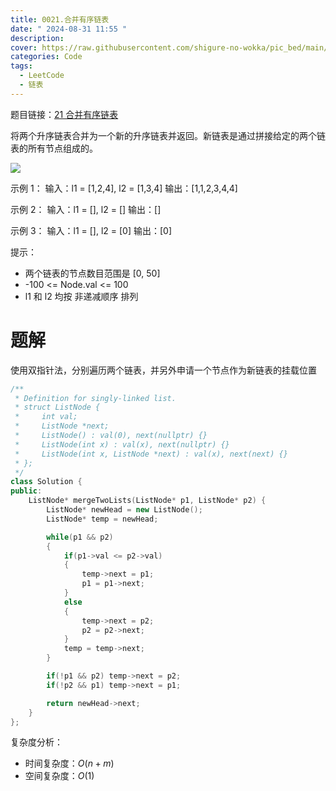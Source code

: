 ```yaml
---
title: 0021.合并有序链表
date: " 2024-08-31 11:55 "
description: 
cover: https://raw.githubusercontent.com/shigure-no-wokka/pic_bed/main/imgs/family_code.jpg
categories: Code
tags:
  - LeetCode
  - 链表
---
```


题目链接：[21 合并有序链表](https://leetcode.cn/problems/merge-two-sorted-lists/)

将两个升序链表合并为一个新的升序链表并返回。新链表是通过拼接给定的两个链表的所有节点组成的。 

![](https://assets.leetcode.com/uploads/2020/10/03/merge_ex1.jpg)

示例 1：
输入：l1 = [1,2,4], l2 = [1,3,4]
输出：[1,1,2,3,4,4]

示例 2：
输入：l1 = [], l2 = []
输出：[]

示例 3：
输入：l1 = [], l2 = [0]
输出：[0]

提示：
- 两个链表的节点数目范围是 [0, 50]
- -100 <= Node.val <= 100
- l1 和 l2 均按 非递减顺序 排列

<!--more-->

# 题解

使用双指针法，分别遍历两个链表，并另外申请一个节点作为新链表的挂载位置

```cpp
/**
 * Definition for singly-linked list.
 * struct ListNode {
 *     int val;
 *     ListNode *next;
 *     ListNode() : val(0), next(nullptr) {}
 *     ListNode(int x) : val(x), next(nullptr) {}
 *     ListNode(int x, ListNode *next) : val(x), next(next) {}
 * };
 */
class Solution {
public:
    ListNode* mergeTwoLists(ListNode* p1, ListNode* p2) {
        ListNode* newHead = new ListNode();
        ListNode* temp = newHead;

        while(p1 && p2)
        {
            if(p1->val <= p2->val)
            {
                temp->next = p1;
                p1 = p1->next;
            }
            else
            {
                temp->next = p2;
                p2 = p2->next;
            }
            temp = temp->next;
        }

        if(!p1 && p2) temp->next = p2;
        if(!p2 && p1) temp->next = p1;

        return newHead->next;
    }
};
```

复杂度分析：
- 时间复杂度：$O(n+m)$
- 空间复杂度：$O(1)$

